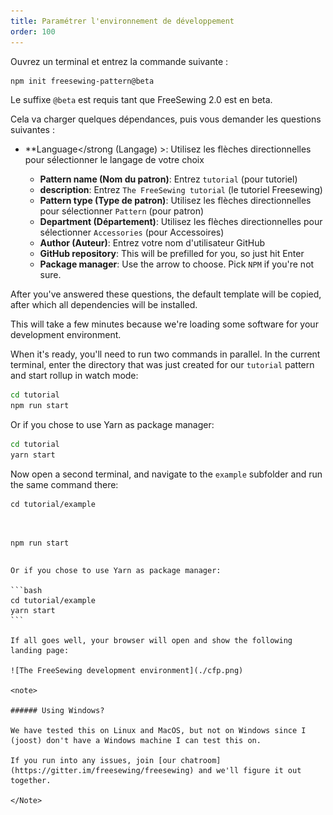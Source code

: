 ```yaml
---
title: Paramétrer l'environnement de développement
order: 100
---
```


Ouvrez un terminal et entrez la commande suivante :

```bash
npm init freesewing-pattern@beta
```

<note>

Le suffixe `@beta` est requis tant que FreeSewing 2.0 est en beta.

</Note>

Cela va charger quelques dépendances, puis vous demander les questions suivantes :

- **Language</strong (Langage) >: Utilisez les flèches directionnelles pour sélectionner le langage de votre choix</li> 
    
    - **Pattern name (Nom du patron)**: Entrez `tutorial` (pour tutoriel) 
    - **description**: Entrez `The FreeSewing tutorial` (le tutoriel Freesewing)
    - **Pattern type (Type de patron)**: Utilisez les flèches directionnelles pour sélectionner `Pattern` (pour patron)
    - **Department (Département)**: Utilisez les flèches directionnelles pour sélectionner `Accessories` (pour Accessoires)
    - **Author (Auteur)**: Entrez votre nom d'utilisateur GitHub
    - **GitHub repository**: This will be prefilled for you, so just hit Enter
    - **Package manager**: Use the arrow to choose. Pick `NPM` if you're not sure.</ul> 
    
    After you've answered these questions, the default template will be copied, after which all dependencies will be installed.
    
    <note>
    
    This will take a few minutes because we're loading some software for your development environment.
    
    </Note>
    
    When it's ready, you'll need to run two commands in parallel. In the current terminal, enter the directory that was just created for our `tutorial` pattern and start rollup in watch mode:
    
    ```bash
    cd tutorial
    npm run start
    ```
    
    Or if you chose to use Yarn as package manager:
    
    ```bash
    cd tutorial
    yarn start
    ```
    
    Now open a second terminal, and navigate to the `example` subfolder and run the same command there:
    
    <pre><code class="bash:">cd tutorial/example
npm run start
</code></pre>
    
    Or if you chose to use Yarn as package manager:
    
    ```bash
    cd tutorial/example
    yarn start
    ```
    
    If all goes well, your browser will open and show the following landing page:
    
    ![The FreeSewing development environment](./cfp.png)
    
    <note>
    
    ###### Using Windows?
    
    We have tested this on Linux and MacOS, but not on Windows since I (joost) don't have a Windows machine I can test this on.
    
    If you run into any issues, join [our chatroom](https://gitter.im/freesewing/freesewing) and we'll figure it out together.
    
    </Note>
